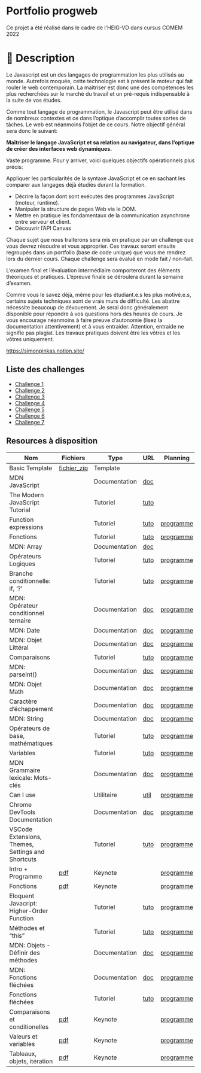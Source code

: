 # Portfolio progweb
Ce projet a été réalisé dans le cadre de l'HEIG-VD dans cursus COMEM 2022

# 📜  Description

Le Javascript est un des langages de programmation les plus utilisés au monde. Autrefois moquée, cette technologie est à présent le moteur qui fait rouler le web contemporain. La maitriser est donc une des compétences les plus recherchées sur le marché du travail et un pré-requis indispensable à la suite de vos études. 

Comme tout langage de programmation, le Javascript peut être utilisé dans de nombreux contextes et ce dans l’optique d’accomplir toutes sortes de tâches. Le web est néanmoins l’objet de ce cours. Notre objectif général sera donc le suivant: 

**Maîtriser le langage JavaScript et sa relation au navigateur, dans l’optique de créer des interfaces web dynamiques.**

Vaste programme. Pour y arriver, voici quelques objectifs opérationnels plus précis: 

Appliquer les particularités de la syntaxe JavaScript et ce en sachant les comparer aux langages déjà étudiés durant la formation.

- Décrire la façon dont sont exécutés des programmes JavaScript (moteur, runtime).
- Manipuler la structure de pages Web via le DOM.
- Mettre en pratique les fondamentaux de la communication asynchrone entre serveur et client.
- Découvrir l’API Canvas

Chaque sujet que nous traiterons sera mis en pratique par un challenge que vous devrez résoudre et vous approprier. Ces travaux seront ensuite regroupés dans un portfolio (base de code unique) que vous me rendrez lors du dernier cours. Chaque challenge sera évalué en mode fait / non-fait. 

L’examen final et l’évaluation intermédiaire comporteront des éléments théoriques et pratiques. L’épreuve finale se déroulera durant la semaine d’examen.

Comme vous le savez déjà, même pour les étudiant.e.s les plus motivé.e.s, certains sujets techniques sont de vrais murs de difficulté. Les abattre nécessite beaucoup de dévouement. Je serai donc généralement disponible pour répondre à vos questions hors des heures de cours. Je vous encourage néanmoins à faire preuve d’autonomie (lisez la documentation attentivement) et à vous entraider. Attention, entraide ne signifie pas plagiat. Les travaux pratiques doivent être les vôtres et les vôtres uniquement.

https://simonpinkas.notion.site/


## Liste des challenges
- [Challenge 1](https://kuasar-mknd.github.io/Progweb-Portfolio/challenge-1)
- [Challenge 2](https://kuasar-mknd.github.io/Progweb-Portfolio/challenge-2)
- [Challenge 3](https://kuasar-mknd.github.io/Progweb-Portfolio/challenge-3)
- [Challenge 4](https://kuasar-mknd.github.io/Progweb-Portfolio/challenge-4)
- [Challenge 5](https://kuasar-mknd.github.io/Progweb-Portfolio/challenge-5)
- [Challenge 6](https://kuasar-mknd.github.io/Progweb-Portfolio/challenge-6)
- [Challenge 7](https://kuasar-mknd.github.io/Progweb-Portfolio/challenge-7)



## Resources à disposition
| **Nom**                                           | **Fichiers**                                                                                                                            | **Type**      | **URL**                                                                                              | **Planning**                                           |
|---------------------------------------------------|-----------------------------------------------------------------------------------------------------------------------------------------|---------------|------------------------------------------------------------------------------------------------------|--------------------------------------------------------|
| Basic Template                                    | [fichier_zip](https://s3-us-west-2.amazonaws.com/secure.notion-static.com/ef53cfd3-3b75-4bad-9f4d-d14cf657a732/progweb-template.zip)                   | Template      |                                                                                                      |                                                        |
| MDN JavaScript                                    |                                                                                                                                         | Documentation | [doc](https://developer.mozilla.org/fr/docs/Web/JavaScript/Guide)                                           |                                                        |
| The Modern JavaScript Tutorial                    |                                                                                                                                         | Tutoriel      | [tuto](https://javascript.info)                                                                              |                                                        |
| Function expressions                              |                                                                                                                                         | Tutoriel      | [tuto](https://fr.javascript.info/function-expressions)                                                      | [programme](https://www.notion.so/d1ef5c6b482f415ab0322fec96e6b0e1) |
| Fonctions                                         |                                                                                                                                         | Tutoriel      | [tuto](https://fr.javascript.info/function-basics)                                                           | [programme](https://www.notion.so/d1ef5c6b482f415ab0322fec96e6b0e1) |
| MDN: Array                                        |                                                                                                                                         | Documentation | [doc](https://developer.mozilla.org/fr/docs/Web/JavaScript/Reference/Global_Objects/Array)                  |                                                        |
| Opérateurs Logiques                               |                                                                                                                                         | Tutoriel      | [tuto](https://fr.javascript.info/logical-operators)                                                         | [programme](https://www.notion.so/252d7b1858584482a3abeeb2d63eb151) |
| Branche conditionnelle: if, ‘?’                   |                                                                                                                                         | Tutoriel      | [tuto](https://fr.javascript.info/ifelse)                                                                    | [programme](https://www.notion.so/252d7b1858584482a3abeeb2d63eb151) |
| MDN: Opérateur conditionnel ternaire              |                                                                                                                                         | Documentation | [doc](https://developer.mozilla.org/fr/docs/Web/JavaScript/Reference/Operators/Conditional_Operator)        | [programme](https://www.notion.so/a3b2bec79a0547dab62851bec9609c5f) |
| MDN: Date                                         |                                                                                                                                         | Documentation | [doc](https://developer.mozilla.org/fr/docs/Web/JavaScript/Reference/Global_Objects/Date)                   | [programme](https://www.notion.so/a3b2bec79a0547dab62851bec9609c5f) |
| MDN: Objet Littéral                               |                                                                                                                                         | Documentation | [doc](https://developer.mozilla.org/fr/docs/Web/JavaScript/Guide/Grammar_and_Types#les_littéraux_dobjets)   | [programme](https://www.notion.so/a3b2bec79a0547dab62851bec9609c5f) |
| Comparaisons                                      |                                                                                                                                         | Tutoriel      | [tuto](https://fr.javascript.info/comparison#comparaison-de-chaines-de-caracteres)                           | [programme](https://www.notion.so/252d7b1858584482a3abeeb2d63eb151) |
| MDN: parseInt()                                   |                                                                                                                                         | Documentation | [doc](https://developer.mozilla.org/fr/docs/Web/JavaScript/Reference/Global_Objects/parseInt)               | [programme](https://www.notion.so/252d7b1858584482a3abeeb2d63eb151) |
| MDN: Objet Math                                   |                                                                                                                                         | Documentation | [doc](https://developer.mozilla.org/fr/docs/Web/JavaScript/Reference/Global_Objects/Math)                   | [programme](https://www.notion.so/252d7b1858584482a3abeeb2d63eb151) |
| Caractère d’échappement                           |                                                                                                                                         | Documentation | [doc](https://fr.wikipedia.org/wiki/Caractère_d'échappement)                                                | [programme](https://www.notion.so/252d7b1858584482a3abeeb2d63eb151) |
| MDN: String                                       |                                                                                                                                         | Documentation | [doc](https://developer.mozilla.org/en-US/docs/Web/JavaScript/Reference/Global_Objects/String)              | [programme](https://www.notion.so/252d7b1858584482a3abeeb2d63eb151) |
| Opérateurs de base, mathématiques                 |                                                                                                                                         | Tutoriel      | [tuto](https://fr.javascript.info/operators)                                                                 | [programme](https://www.notion.so/252d7b1858584482a3abeeb2d63eb151) |
| Variables                                         |                                                                                                                                         | Tutoriel      | [tuto](https://fr.javascript.info/variables)                                                                 | [programme](https://www.notion.so/252d7b1858584482a3abeeb2d63eb151) |
| MDN Grammaire lexicale: Mots-clés                 |                                                                                                                                         | Documentation | [doc](https://developer.mozilla.org/fr/docs/Web/JavaScript/Reference/Lexical_grammar#mots-clés)             | [programme](https://www.notion.so/252d7b1858584482a3abeeb2d63eb151) |
| Can I use                                         |                                                                                                                                         | Utilitaire    | [util](https://caniuse.com)                                                                                  | [programme](https://www.notion.so/c3f2b5961564494f9b9c6d7c077faf0e) |
| Chrome DevTools Documentation                     |                                                                                                                                         | Documentation | [doc](https://developer.chrome.com/docs/devtools/overview/)                                                 | [programme](https://www.notion.so/c3f2b5961564494f9b9c6d7c077faf0e) |
| VSCode Extensions, Themes, Settings and Shortcuts |                                                                                                                                         | Tutoriel      | [tuto](https://www.youtube.com/watch?v=fJEbVCrEMSE&t=10s)                                                    | [programme](https://www.notion.so/c3f2b5961564494f9b9c6d7c077faf0e) |
| Intro + Programme                                 | [pdf](https://s3-us-west-2.amazonaws.com/secure.notion-static.com/b0c6e83b-bbab-4ab6-bc2c-ff9883360fab/1._Intro__Programme.pdf)                | Keynote       |                                                                                                      | [programme](https://www.notion.so/c3f2b5961564494f9b9c6d7c077faf0e) |
| Fonctions                                         | [pdf](https://s3-us-west-2.amazonaws.com/secure.notion-static.com/334b24a7-e85d-46e9-9076-b5b0c54b7ad7/05._Fonctions.pdf)                      | Keynote       |                                                                                                      | [programme](https://www.notion.so/d1ef5c6b482f415ab0322fec96e6b0e1) |
| Eloquent Javacript: Higher-Order Function         |                                                                                                                                         | Tutoriel      | [tuto](https://eloquentjavascript.net/05_higher_order.html)                                                  | [programme](https://www.notion.so/d1ef5c6b482f415ab0322fec96e6b0e1) |
| Méthodes et “this”                                |                                                                                                                                         | Tutoriel      | [tuto](https://fr.javascript.info/object-methods)                                                            | [programme](https://www.notion.so/d1ef5c6b482f415ab0322fec96e6b0e1) |
| MDN: Objets - Définir des méthodes                |                                                                                                                                         | Documentation | [doc](https://developer.mozilla.org/fr/docs/Web/JavaScript/Guide/Working_with_Objects#définir_des_méthodes) | [programme](https://www.notion.so/d1ef5c6b482f415ab0322fec96e6b0e1) |
| MDN: Fonctions fléchées                           |                                                                                                                                         | Documentation | [doc](https://developer.mozilla.org/fr/docs/Web/JavaScript/Reference/Functions/Arrow_functions)             | [programme](https://www.notion.so/d1ef5c6b482f415ab0322fec96e6b0e1) |
| Fonctions fléchées                                |                                                                                                                                         | Tutoriel      | [tuto](https://fr.javascript.info/arrow-functions-basics)                                                    | [programme](https://www.notion.so/d1ef5c6b482f415ab0322fec96e6b0e1) |
| Comparaisons et conditionelles                    | [pdf](https://s3-us-west-2.amazonaws.com/secure.notion-static.com/f10cbc5a-b227-4582-a7dd-72b3320327c9/03._Comparaisons_et_Conditionelles.pdf) | Keynote       |                                                                                                      | [programme](https://www.notion.so/252d7b1858584482a3abeeb2d63eb151) |
| Valeurs et variables                              | [pdf](https://s3-us-west-2.amazonaws.com/secure.notion-static.com/d83ce9a5-ec96-4caa-a52e-3c74813a3868/02._Valeurs_et_variables.pdf)           | Keynote       |                                                                                                      | [programme](https://www.notion.so/252d7b1858584482a3abeeb2d63eb151) |
| Tableaux, objets, itération                       | [pdf](https://s3-us-west-2.amazonaws.com/secure.notion-static.com/e6f5e483-45e7-4865-8fa4-d70966d45745/04._Tableaux_Objets_et_Iteration.pdf)   | Keynote       |                                                                                                      | [programme](https://www.notion.so/252d7b1858584482a3abeeb2d63eb151) |

